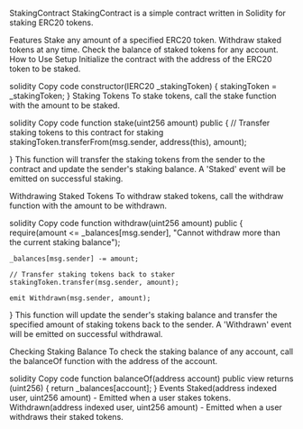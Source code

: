 
StakingContract
StakingContract is a simple contract written in Solidity for staking ERC20 tokens.

Features
Stake any amount of a specified ERC20 token.
Withdraw staked tokens at any time.
Check the balance of staked tokens for any account.
How to Use
Setup
Initialize the contract with the address of the ERC20 token to be staked.


solidity
Copy code
constructor(IERC20 _stakingToken) {
    stakingToken = _stakingToken;
}
Staking Tokens
To stake tokens, call the stake function with the amount to be staked.

solidity
Copy code
function stake(uint256 amount) public {
    // Transfer staking tokens to this contract for staking
    stakingToken.transferFrom(msg.sender, address(this), amount);

    
}
This function will transfer the staking tokens from the sender to the contract and update the sender's staking balance. A 'Staked' event will be emitted on successful staking.

Withdrawing Staked Tokens
To withdraw staked tokens, call the withdraw function with the amount to be withdrawn.

solidity
Copy code
function withdraw(uint256 amount) public {
    require(amount <= _balances[msg.sender], "Cannot withdraw more than the current staking balance");

   
    _balances[msg.sender] -= amount;

    // Transfer staking tokens back to staker
    stakingToken.transfer(msg.sender, amount);

    emit Withdrawn(msg.sender, amount);
}
This function will update the sender's staking balance and transfer the specified amount of staking tokens back to the sender. A 'Withdrawn' event will be emitted on successful withdrawal.

Checking Staking Balance
To check the staking balance of any account, call the balanceOf function with the address of the account.

solidity
Copy code
function balanceOf(address account) public view returns (uint256) {
    return _balances[account];
}
Events
Staked(address indexed user, uint256 amount) - Emitted when a user stakes tokens.
Withdrawn(address indexed user, uint256 amount) - Emitted when a user withdraws their staked tokens.
